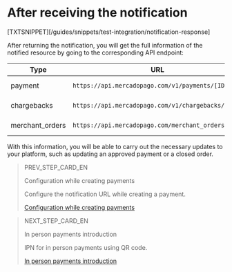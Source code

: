 # After receiving the notification

[TXTSNIPPET][/guides/snippets/test-integration/notification-response]

After returning the notification, you will get the full information of the notified resource by going to the corresponding API endpoint:

| Type | URL | Documentation |
| --- | --- | --- |
| payment | `https://api.mercadopago.com/v1/payments/[ID]` | [check documentation](https://www.mercadopago[FAKER][URL][DOMAIN]/developers/en/reference/payments/_payments_id/get) |
| chargebacks | `https://api.mercadopago.com/v1/chargebacks/[ID]` | [check documentation](https://www.mercadopago[FAKER][URL][DOMAIN]/developers/en/reference/chargebacks/_chargebacks_id/get) |
| merchant_orders | `https://api.mercadopago.com/merchant_orders/[ID]` | [check documentation](https://www.mercadopago[FAKER][URL][DOMAIN]/developers/en/reference/merchant_orders/_merchant_orders_id/get) |

With this information, you will be able to carry out the necessary updates to your platform, such as updating an approved payment or a closed order.

> PREV_STEP_CARD_EN
>
> Configuration while creating payments
>
> Configure the notification URL while creating a payment.
>
> [Configuration while creating payments](https://www.mercadopago[FAKER][URL][DOMAIN]/developers/en/guides/notifications/ipn/online-payment-creation-config)

> NEXT_STEP_CARD_EN
>
> In person payments introduction
>
> IPN for in person payments using QR code.
>
> [In person payments introduction](https://www.mercadopago[FAKER][URL][DOMAIN]/developers/en/guides/notifications/ipn/inperson-introduction)